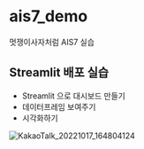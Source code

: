 # ais7_demo
멋쟁이사자처럼 AIS7 실습

## Streamlit 배포 실습
* Streamlit 으로 대시보드 만들기
* 데이터프레임 보여주기
* 시각화하기

![KakaoTalk_20221017_164804124](https://user-images.githubusercontent.com/115646464/196314758-8f9b40c2-f0be-4c54-aca5-73e29f7f272b.jpg)
